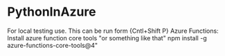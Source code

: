 # PythonInAzure
For local testing use. This can be run form {Cntl+Shift P} Azure Functions: Install azure function core tools "or something like that"
npm install -g azure-functions-core-tools@4"
